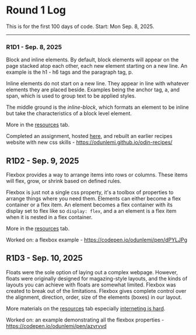 # Round 1 Log

This is for the first 100 days of code. Start: Mon Sep. 8, 2025.

---

### R1D1 - Sep. 8, 2025
Block and inline elements. By default, block elements will appear on the page stacked atop each other, each new element starting on a new line. An example is the h1 - h6 tags and the paragraph tag, p.

Inline elements do not start on a new line. They appear in line with whatever elements they are placed beside. Examples being the anchor tag, a, and span, which is used to group text to be applied styles.

The middle ground is the *inline-block*, which formats an element to be inline but take the characteristics of a block level element.

More in the [resources](./resources.md) tab.

Completed an assignment, hosted [here](https://github.com/odunlemi/css-exercises/tree/main/foundations/block-and-inline), and rebuilt an earlier recipes website with new css skills - https://odunlemi.github.io/odin-recipes/

## R1D2 - Sep. 9, 2025
Flexbox provides a way to arrange items into rows or columns. These items will flex, grow, or shrink based on defined rules.

Flexbox is just not a single css property, it's a toolbox of properties to arrange things where you need them. Elements can either become a flex container or a flex item. An element becomes a flex container with its display set to flex like so `display: flex`, and a an element is a flex item when it is nested in a flex container. 

More in the [resources](./resources.md) tab.

Worked on: a flexbox example - https://codepen.io/odunlemi/pen/dPYLJPg

## R1D3 - Sep. 10, 2025
Floats were the sole option of laying out a complex webpage. However, floats were originally designed for magazing-style layouts, and the kinds of layouts you can achieve with floats are somewhat limited. Flexbox was created to break out of the limitations. Flexbox gives complete control over the alignment, direction, order, size of the elements (boxes) in our layout.

More materials on the [resources](./resources.md) tab especially [interneting is hard](https://internetingishard.netlify.app/html-and-css/flexbox/).

Worked on: an example demonstrating all the flexbox properties - https://codepen.io/odunlemi/pen/azvrvvd

